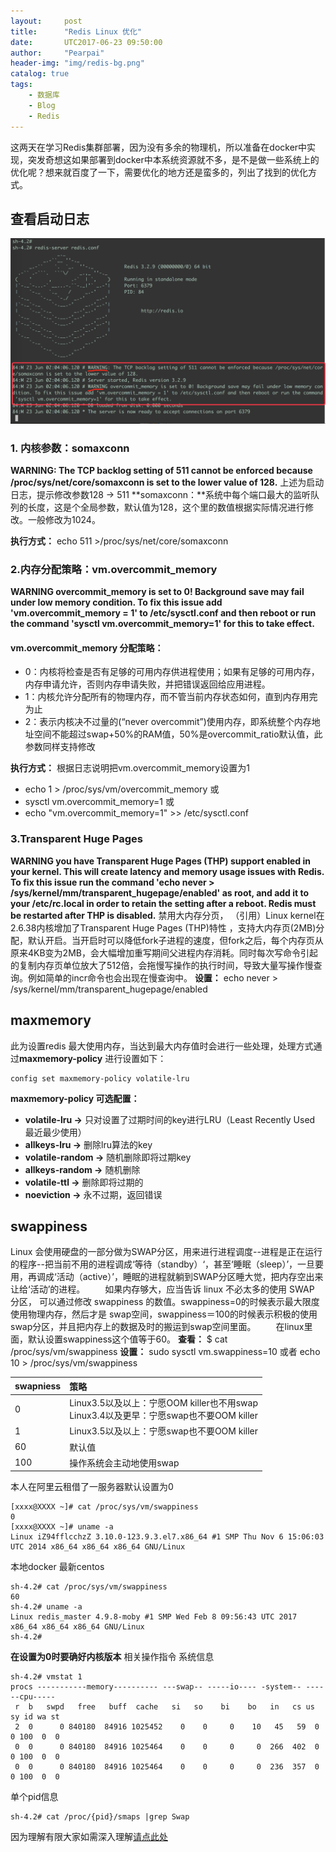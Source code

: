 ```yaml
---
layout:     post
title:      "Redis Linux 优化"
date:       UTC2017-06-23 09:50:00
author:     "Pearpai"
header-img: "img/redis-bg.png"
catalog: true
tags:
    - 数据库
    - Blog
    - Redis
---
```

这两天在学习Redis集群部署，因为没有多余的物理机，所以准备在docker中实现，突发奇想这如果部署到docker中本系统资源就不多，是不是做一些系统上的优化呢？想来就百度了一下，需要优化的地方还是蛮多的，列出了找到的优化方式。
## 查看启动日志
![Redis 启动日志](/img/redis-start-log.png)
### 1. 内核参数：somaxconn
**WARNING: The TCP backlog setting of 511 cannot be enforced because /proc/sys/net/core/somaxconn is set to the lower value of 128.**
上述为启动日志，提示修改参数128 -> 511
**somaxconn：**系统中每个端口最大的监听队列的长度，这是个全局参数，默认值为128，这个里的数值根据实际情况进行修改。一般修改为1024。

**执行方式：** echo 511 >/proc/sys/net/core/somaxconn

### 2.内存分配策略：vm.overcommit_memory
**WARNING overcommit_memory is set to 0! Background save may fail under low memory condition. To fix this issue add 'vm.overcommit_memory = 1' to /etc/sysctl.conf and then reboot or run the command 'sysctl vm.overcommit_memory=1' for this to take effect.**

#### vm.overcommit_memory 分配策略：
- 0：内核将检查是否有足够的可用内存供进程使用；如果有足够的可用内存，内存申请允许，否则内存申请失败，并把错误返回给应用进程。
- 1：内核允许分配所有的物理内存，而不管当前内存状态如何，直到内存用完为止
- 2：表示内核决不过量的(“never overcommit”)使用内存，即系统整个内存地址空间不能超过swap+50%的RAM值，50%是overcommit_ratio默认值，此参数同样支持修改

**执行方式：**
根据日志说明把vm.overcommit_memory设置为1
- echo 1 > /proc/sys/vm/overcommit_memory 或
- sysctl vm.overcommit_memory=1 或
- echo "vm.overcommit_memory=1" >> /etc/sysctl.conf

### 3.Transparent Huge Pages
**WARNING you have Transparent Huge Pages (THP) support enabled in your kernel. This will create latency and memory usage issues with Redis. To fix this issue run the command 'echo never > /sys/kernel/mm/transparent_hugepage/enabled' as root, and add it to your /etc/rc.local in order to retain the setting after a reboot. Redis must be restarted after THP is disabled.**
禁用大内存分页，
（引用）Linux kernel在2.6.38内核增加了Transparent Huge Pages (THP)特性 ，支持大内存页(2MB)分配，默认开启。当开启时可以降低fork子进程的速度，但fork之后，每个内存页从原来4KB变为2MB，会大幅增加重写期间父进程内存消耗。同时每次写命令引起的复制内存页单位放大了512倍，会拖慢写操作的执行时间，导致大量写操作慢查询。例如简单的incr命令也会出现在慢查询中。
**设置：** echo never >  /sys/kernel/mm/transparent_hugepage/enabled

## maxmemory
此为设置redis 最大使用内存，当达到最大内存值时会进行一些处理，处理方式通过**maxmemory-policy** 进行设置如下：
```
config set maxmemory-policy volatile-lru
```
 **maxmemory-policy 可选配置：**
- **volatile-lru ->** 只对设置了过期时间的key进行LRU（Least Recently Used 最近最少使用）
- **allkeys-lru ->** 删除lru算法的key   
- **volatile-random ->** 随机删除即将过期key   
- **allkeys-random ->** 随机删除   
- **volatile-ttl ->** 删除即将过期的   
- **noeviction ->** 永不过期，返回错误  

## swappiness
Linux 会使用硬盘的一部分做为SWAP分区，用来进行进程调度--进程是正在运行的程序--把当前不用的进程调成‘等待（standby）‘，甚至‘睡眠（sleep）’，一旦要用，再调成‘活动（active）’，睡眠的进程就躺到SWAP分区睡大觉，把内存空出来让给‘活动’的进程。
　　如果内存够大，应当告诉 linux 不必太多的使用 SWAP 分区， 可以通过修改 swappiness 的数值。swappiness=0的时候表示最大限度使用物理内存，然后才是 swap空间，swappiness＝100的时候表示积极的使用swap分区，并且把内存上的数据及时的搬运到swap空间里面。
　　在linux里面，默认设置swappiness这个值等于60。
**查看：** $ cat /proc/sys/vm/swappiness
**设置：** sudo sysctl vm.swappiness=10 或者 echo 10 > /proc/sys/vm/swappiness

| swapniess      |     策略 |  
| :-------- |:--------|
| 0    |   Linux3.5以及以上：宁愿OOM killer也不用swap<br>Linux3.4以及更早：宁愿swap也不要OOM killer |
| 1    |   Linux3.5以及以上：宁愿swap也不要OOM killer |
| 60    |   默认值 |
| 100    |   	操作系统会主动地使用swap |

本人在阿里云租借了一服务器默认设置为0
```
[xxxx@XXXX ~]# cat /proc/sys/vm/swappiness
0
[xxxx@XXXX ~]# uname -a
Linux iZ94fflcchzZ 3.10.0-123.9.3.el7.x86_64 #1 SMP Thu Nov 6 15:06:03 UTC 2014 x86_64 x86_64 x86_64 GNU/Linux
```
本地docker 最新centos
```
sh-4.2# cat /proc/sys/vm/swappiness
60
sh-4.2# uname -a
Linux redis_master 4.9.8-moby #1 SMP Wed Feb 8 09:56:43 UTC 2017 x86_64 x86_64 x86_64 GNU/Linux
sh-4.2#
```
**在设置为0时要确好内核版本**
相关操作指令
系统信息
```
sh-4.2# vmstat 1
procs -----------memory---------- ---swap-- -----io---- -system-- ------cpu-----
 r  b   swpd   free   buff  cache   si   so    bi    bo   in   cs us sy id wa st
 2  0      0 840180  84916 1025452    0    0     0    10   45   59  0  0 100  0  0
 0  0      0 840180  84916 1025464    0    0     0     0  266  402  0  0 100  0  0
 0  0      0 840180  84916 1025464    0    0     0     0  236  357  0  0 100  0  0
```
单个pid信息
```
sh-4.2# cat /proc/{pid}/smaps |grep Swap
```
因为理解有限大家如需深入理解[请点此处](https://www.douban.com/note/349467816/)
